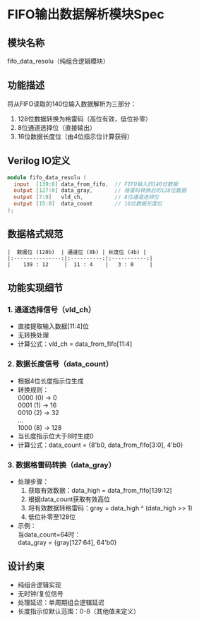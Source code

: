 # FIFO输出数据解析模块Spec

## 模块名称
fifo_data_resolu（纯组合逻辑模块）

## 功能描述
将从FIFO读取的140位输入数据解析为三部分：
1. 128位数据转换为格雷码（高位有效，低位补零）
2. 8位通道选择位（直接输出）
3. 16位数据长度位（由4位指示位计算获得）

## Verilog IO定义
```verilog
module fifo_data_resolu (
  input  [139:0] data_from_fifo,  // FIFO输入的140位数据
  output [127:0] data_gray,       // 格雷码转换后的128位数据
  output [7:0]   vld_ch,          // 8位通道选择位
  output [15:0]  data_count       // 16位数据长度位
);
```

## 数据格式规范
```
|  数据位 (128b)  | 通道位 (8b) | 长度位 (4b) |
|:---------------:|:----------:|:-----------:|
|    139 : 12     |  11 : 4    |   3 : 0     |
```

## 功能实现细节

### 1. 通道选择信号（vld_ch）
- 直接提取输入数据[11:4]位
- 无转换处理
- 计算公式：vld_ch = data_from_fifo[11:4]

### 2. 数据长度信号（data_count）
- 根据4位长度指示位生成
- 转换规则：  
  0000 (0) → 0  
  0001 (1) → 16  
  0010 (2) → 32  
  ...  
  1000 (8) → 128
- 当长度指示位大于8时生成0
- 计算公式：data_count = {8'b0, data_from_fifo[3:0], 4'b0} 

### 3. 数据格雷码转换（data_gray）
- 处理步骤：
  1. 获取有效数据：data_high = data_from_fifo[139:12]
  2. 根据data_count获取有效高位
  3. 将有效数据转格雷码：gray = data_high ^ (data_high >> 1)
  4. 低位补零至128位
- 示例：  
  当data_count=64时：  
  data_gray = {gray[127:64], 64'b0}

## 设计约束
- 纯组合逻辑实现
- 无时钟/复位信号
- 处理延迟：单周期组合逻辑延迟
- 长度指示位默认范围：0-8（其他值未定义）
